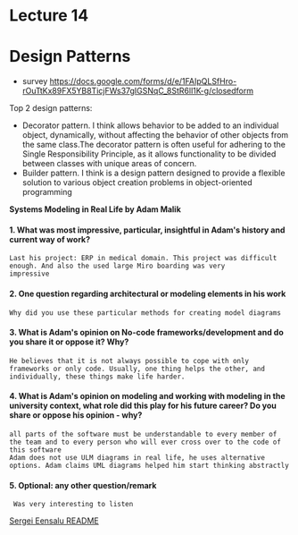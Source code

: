 # Lecture 14

# Design Patterns

- survey https://docs.google.com/forms/d/e/1FAIpQLSfHro-rOuTtKx89FX5YB8TicjFWs37gIGSNqC_8StR6ll1K-g/closedform

Top 2 design patterns:

- Decorator pattern. I think  allows behavior to be added to an individual object, dynamically, without affecting the behavior of other objects from the same class.The decorator pattern is often useful for adhering to the Single Responsibility Principle, as it allows functionality to be divided between classes with unique areas of concern.
- Builder pattern. I think is a design pattern designed to provide a flexible solution to various object creation problems in object-oriented programming

**Systems Modeling in Real Life by Adam Malik**
#### 1. What was most impressive, particular, insightful in Adam's history and current way of work?

    Last his project: ERP in medical domain. This project was difficult enough. And also the used large Miro boarding was very 
    impressive

#### 2. One question regarding architectural or modeling elements in his work
    
    Why did you use these particular methods for creating model diagrams

#### 3. What is Adam's opinion on No-code frameworks/development and do you share it or oppose it? Why?

    He believes that it is not always possible to cope with only frameworks or only code. Usually, one thing helps the other, and individually, these things make life harder.

#### 4. What is Adam's opinion on modeling and working with modeling in the university context, what role did this play for his future career? Do you share or oppose his opinion - why?
    all parts of the software must be understandable to every member of the team and to every person who will ever cross over to the code of this software
    Adam does not use ULM diagrams in real life, he uses alternative options. Adam claims UML diagrams helped him start thinking abstractly
 
#### 5. Optional: any other question/remark
     Was very interesting to listen
     
     
[Sergei Eensalu README](/Sergei%20Eensalu/README.md)
